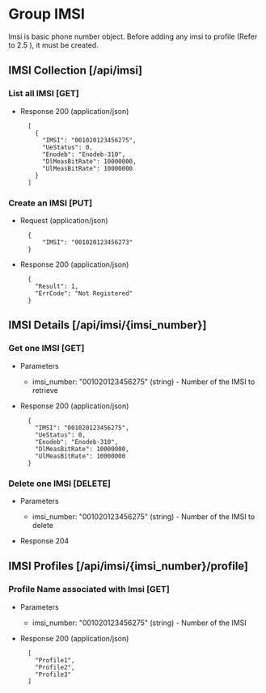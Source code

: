 # Group IMSI 

Imsi is basic phone number object.
Before adding any imsi to profile (Refer to 2.5 ), it must be created.

## IMSI Collection [/api/imsi]

### List all IMSI [GET]

+ Response 200 (application/json)

        [
          {
            "IMSI": "001020123456275",
            "UeStatus": 0,
            "Enodeb": "Enodeb-310",
            "DlMeasBitRate": 10000000,
            "UlMeasBitRate": 10000000
          }
        ]


### Create an IMSI [PUT]

+ Request (application/json)

        {
            "IMSI": "001020123456273"
        }

+ Response 200 (application/json)

        {    
          "Result": 1,
          "ErrCode": "Not Registered"
        }

## IMSI Details [/api/imsi/{imsi_number}]

### Get one IMSI [GET]

+ Parameters
    + imsi_number: "001020123456275" (string) - Number of the IMSI to retrieve

+ Response 200 (application/json)

        {
          "IMSI": "001020123456275",
          "UeStatus": 0,
          "Enodeb": "Enodeb-310",
          "DlMeasBitRate": 10000000,
          "UlMeasBitRate": 10000000
        }

### Delete one IMSI [DELETE]

+ Parameters
    + imsi_number: "001020123456275" (string) - Number of the IMSI to delete

+ Response 204
 
## IMSI Profiles [/api/imsi/{imsi_number}/profile]

### Profile Name associated with Imsi [GET]

+ Parameters
    + imsi_number: "001020123456275" (string) - Number of the IMSI

+ Response 200 (application/json)

        [      
          "Profile1",
          "Profile2",
          "Profile3"
        ]